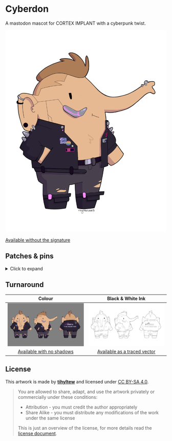 # Cyberdon
A mastodon mascot for CORTEX IMPLANT with a cyberpunk twist.

![Main art of Cyberdon](cyberdon.png)

[Available without the signature](cyberdon_nosignature.png)

## Patches & pins
<details>
<summary>Click to expand</summary><br>

Front:
- Bubblegum Durstlöscher (corteximplant.com inside joke)
- LGBTQA+ rainbow pin
- CYBERWARE Asset – [Redbubble](https://www.redbubble.com/shop/ap/147546809)
- Trans anarchy
- Netrun Until It Breaks – [Redbubble](https://www.redbubble.com/shop/ap/147608592)

Back:
- *DIS*[**OBEY THE SYSTEM**](https://obeythesystem.com)
- ***** *** – [Urban Dictionary](https://www.urbandictionary.com/define.php?term=*****%20***)
- FCK AFD
- No Planet B
- No TERFs on our turf
- Not my king

</details>

## Turnaround
Colour                                                     |  Black & White Ink
:---------------------------------------------------------:|:-------------------------------------------------------------:
![Coloured Cyberdon turnaround](cyberdon_colour.png)       | ![Inked black and white Cyberdon turnaround](cyberdon_ink.png)
[Available with no shadows](cyberdon_colour_noshadows.png) | [Available as a traced vector](cyberdon_ink_traced.svg)

## License
This artwork is made by [**tihyltew**](https://corteximplant.com/@tihyltew) and licensed under [CC BY-SA 4.0](LICENSE).

> You are allowed to share, adapt, and use the artwork privately or commercially under these conditions:
> - Attribution - you must credit the author appropriately
> - Share Alike - you must distribute any modifications of the work under the same license
> 
> This is just an overview of the license, for more details read the [license document](LICENSE).
